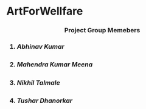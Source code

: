 # ArtForWellfare
<h3 style="text-align:center;">Project Group Memebers<h3/>
<ol>
<li> <h5> Abhinav Kumar <h5/> </li>
<li> <h5> Mahendra Kumar Meena <h5/> </li>
<li> <h5> Nikhil Talmale <h5/> </li>
<li> <h5> Tushar Dhanorkar <h5/> </li>
</ol>
